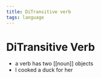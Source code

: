 ```yaml
---
title: DiTransitive verb
tags: language
---
```


# DiTransitive Verb
- a verb has two [[noun]] objects 
- I cooked a duck for her


























